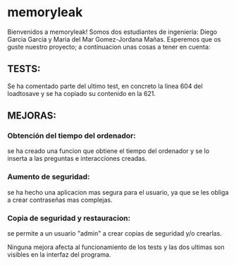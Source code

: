 # memoryleak
Bienvenidos a memoryleak! Somos dos estudiantes de ingeniería: Diego Garcia Garcia y Maria del Mar Gomez-Jordana Mañas. Esperemos que os guste nuestro proyecto; 
a continuacion unas cosas a tener en cuenta:

## TESTS:
Se ha comentado parte del ultimo test, en concreto la linea 604 del loadtosave y se ha copiado su contenido en la 621.

## MEJORAS:

### Obtención del tiempo del ordenador: 
se ha creado una funcion que obtiene el tiempo del ordenador y se lo inserta a las preguntas e interacciones creadas.
### Aumento de seguridad: 
se ha hecho una aplicacion mas segura para el usuario, ya que se les obliga a crear contraseñas mas complejas.
### Copia de seguridad y restauracion: 
se permite a un usuario "admin" a crear copias de seguridad y/o crearlas.

Ninguna mejora afecta al funcionamiento de los tests y las dos ultimas son visibles en la interfaz del programa.
